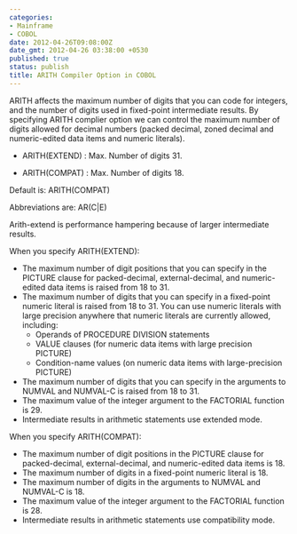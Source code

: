 ```yaml
---
categories:
- Mainframe
- COBOL
date: 2012-04-26T09:08:00Z
date_gmt: 2012-04-26 03:38:00 +0530
published: true
status: publish
title: ARITH Compiler Option in COBOL
---
```


ARITH affects the maximum number of digits that you can code for integers, and the number of digits used in fixed-point intermediate results. By specifying ARITH complier option we can control the maximum number of digits allowed for decimal numbers (packed decimal, zoned decimal and numeric-edited data items and numeric literals).

- ARITH(EXTEND)  :  Max. Number of digits 31.

- ARITH(COMPAT) : Max. Number of digits 18.

Default is: ARITH(COMPAT)

Abbreviations are: AR(C|E)

Arith-extend is performance hampering because of larger intermediate results.

When you specify ARITH(EXTEND):

- The maximum number of digit positions that you can specify in the PICTURE clause for packed-decimal, external-decimal, and numeric-edited data items is raised from 18 to 31.
- The maximum number of digits that you can specify in a fixed-point numeric literal is raised from 18 to 31. You can use numeric literals with large precision anywhere that numeric literals are currently allowed, including:
   - Operands of PROCEDURE DIVISION statements
   - VALUE clauses (for numeric data items with large precision PICTURE)
   - Condition-name values (on numeric data items with large-precision PICTURE)
- The maximum number of digits that you can specify in the arguments to NUMVAL and NUMVAL-C is raised from 18 to 31.
- The maximum value of the integer argument to the FACTORIAL function is 29.
- Intermediate results in arithmetic statements use extended mode.

When you specify ARITH(COMPAT):

- The maximum number of digit positions in the PICTURE clause for packed-decimal, external-decimal, and numeric-edited data items is 18.
- The maximum number of digits in a fixed-point numeric literal is 18.
- The maximum number of digits in the arguments to NUMVAL and NUMVAL-C is 18.
- The maximum value of the integer argument to the FACTORIAL function is 28.
- Intermediate results in arithmetic statements use compatibility mode.
